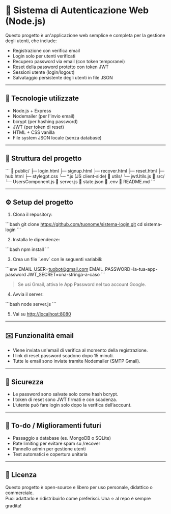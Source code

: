 # 🔐 Sistema di Autenticazione Web (Node.js)

Questo progetto è un'applicazione web semplice e completa per la gestione degli utenti, che include:

- Registrazione con verifica email
- Login solo per utenti verificati
- Recupero password via email (con token temporanei)
- Reset della password protetto con token JWT
- Sessioni utente (login/logout)
- Salvataggio persistente degli utenti in file JSON

---

## 🚀 Tecnologie utilizzate

- Node.js + Express
- Nodemailer (per l'invio email)
- bcrypt (per hashing password)
- JWT (per token di reset)
- HTML + CSS vanilla
- File system JSON locale (senza database)

---

## 📂 Struttura del progetto

\`\`\`
📁 public/
   ├─ login.html
   ├─ signup.html
   ├─ recover.html
   ├─ reset.html
   ├─ hub.html
   ├─ stylegpt.css
   └─ *.js (JS client-side)
📁 utils/
   └─ jwtUtils.js
📁 src/
   └─ UsersComponent.js
📄 server.js
📄 state.json
📄 .env
📄 README.md
\`\`\`

---

## ⚙️ Setup del progetto

1. Clona il repository:

\`\`\`bash
git clone https://github.com/tuonome/sistema-login.git
cd sistema-login
\`\`\`

2. Installa le dipendenze:

\`\`\`bash
npm install
\`\`\`

3. Crea un file \`.env\` con le seguenti variabili:

\`\`\`env
EMAIL_USER=tuobot@gmail.com
EMAIL_PASSWORD=la-tua-app-password
JWT_SECRET=una-stringa-a-caso
\`\`\`

> Se usi Gmail, attiva le App Password nel tuo account Google.

4. Avvia il server:

\`\`\`bash
node server.js
\`\`\`

5. Vai su [http://localhost:8080](http://localhost:8080)

---

## ✉️ Funzionalità email

- Viene inviata un'email di verifica al momento della registrazione.
- I link di reset password scadono dopo 15 minuti.
- Tutte le email sono inviate tramite Nodemailer (SMTP Gmail).

---

## 🔐 Sicurezza

- Le password sono salvate solo come hash bcrypt.
- I token di reset sono JWT firmati e con scadenza.
- L’utente può fare login solo dopo la verifica dell’account.

---

## 📌 To-do / Miglioramenti futuri

- Passaggio a database (es. MongoDB o SQLite)
- Rate limiting per evitare spam su /recover
- Pannello admin per gestione utenti
- Test automatici e copertura unitaria

---

## 📄 Licenza

Questo progetto è open-source e libero per uso personale, didattico o commerciale.  
Puoi adattarlo e ridistribuirlo come preferisci. Una ⭐ al repo è sempre gradita!
